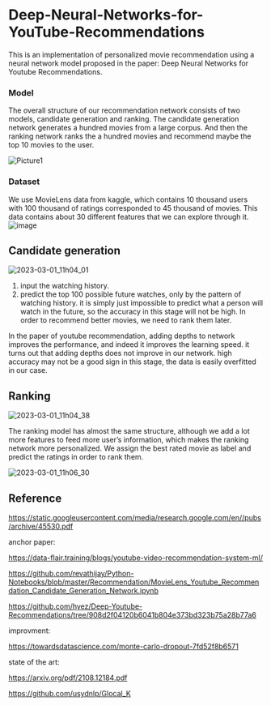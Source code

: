 # Deep-Neural-Networks-for-YouTube-Recommendations

This is an implementation of personalized movie recommendation using a neural network model proposed in the paper: Deep Neural Networks for Youtube Recommendations.

### Model

The overall structure of our recommendation network consists of two models, candidate generation and ranking. The candidate generation network generates a hundred movies from a large corpus. And then the ranking network ranks the a hundred movies and recommend maybe the top 10 movies to the user.

![Picture1](https://user-images.githubusercontent.com/62257166/222092298-dab9c635-4e07-4f34-b9e5-4cd87f1cfa8c.png)

### Dataset

We use MovieLens data from kaggle, which contains 10 thousand users with 100 thousand of ratings corresponded to 45 thousand of movies. This data contains about 30 different features that we can explore through it. 
![image](https://user-images.githubusercontent.com/62257166/222091961-51a4b9f4-77e1-4793-b406-04c229cf7bed.png)

## Candidate generation

![2023-03-01_11h04_01](https://user-images.githubusercontent.com/62257166/222094165-46fd5c98-e11e-4b6a-b8f3-56dd3b3693f6.png)

1. input the watching history.
2. predict the top 100 possible future watches, only by the pattern of watching history. it is simply just impossible to predict what a person will watch in the future, so the accuracy in this stage will not be high. In order to recommend better movies, we need to rank them later.

In the paper of youtube recommendation, adding depths to network improves the performance, and indeed it improves the learning speed. it turns out that adding depths does not improve in our network. high accuracy may not be a good sign in this stage, the data is easily overfitted in our case.


## Ranking

![2023-03-01_11h04_38](https://user-images.githubusercontent.com/62257166/222095484-0f6713af-d03c-4de2-9c19-2299d32e3a4f.png)

The ranking model has almost the same structure, although we add a lot more features to feed more user’s information, which makes the ranking network more personalized. We assign the best rated movie as label and predict the ratings in order to rank them.

![2023-03-01_11h06_30](https://user-images.githubusercontent.com/62257166/222106086-9b326fd6-3c6f-4a01-9bb1-66bcf9b242b1.png)



## Reference

https://static.googleusercontent.com/media/research.google.com/en//pubs/archive/45530.pdf

anchor paper:

https://data-flair.training/blogs/youtube-video-recommendation-system-ml/

https://github.com/revathijay/Python-Notebooks/blob/master/Recommendation/MovieLens_Youtube_Recommendation_Candidate_Generation_Network.ipynb

https://github.com/hyez/Deep-Youtube-Recommendations/tree/908d2f04120b6041b804e373bd323b75a28b77a6

improvment:

https://towardsdatascience.com/monte-carlo-dropout-7fd52f8b6571

state of the art:

https://arxiv.org/pdf/2108.12184.pdf

https://github.com/usydnlp/Glocal_K
